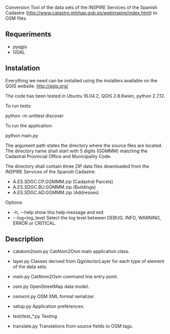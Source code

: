 Conversion Tool of the data sets of the INSPIRE Services of the Spanish
Cadastre (http://www.catastro.minhap.gob.es/webinspire/index.html) to
OSM files.

## Requeriments

* pyqgis
* GDAL

## Instalation

Everything we need can be installed using the installers available on the QGIS 
website. http://qgis.org/

The code has been tested in Ubuntu 16.04.2, QGIS 2.8.6wien, python 2.7.12. 

To run tests:

python -m unittest discover

To run the application:

python main.py <path>

The argument path states the directory where the source files are located. 
The directory name shall start with 5 digits (GGMMM) matching the Cadastral 
Provincial Office and Municipality Code.

The directory shall contain three ZIP data files downloaded from the INSPIRE
Services of the Spanish Cadastre:

  * A.ES.SDGC.CP.GGMMM.zip (Cadastral Parcels) 
  * A.ES.SDGC.BU.GGMMM.zip (Buildings)
  * A.ES.SDGC.AD.GGMMM.zip (Addresses)

Options:  
  * -h, --help       show this help message and exit
  * --log=log_level  Select the log level between DEBUG, INFO, WARNING, ERROR or
                   CRITICAL.

## Description

  * catatom2osm.py
    CatAtom2Osm main application class.

  * layer.py
    Classes derived from QgsVectorLayer for each type of element of the data
    sets.
    
  * main.py
    CatAtom2Osm command line entry point.

  * osm.py
    OpenStreetMap data model.

  * osmxml.py
    OSM XML format serializer.
  
  * setup.py
    Application preferences.

  * test/test_*.py
    Testing
  
  * translate.py
    Translations from source fields to OSM tags.

